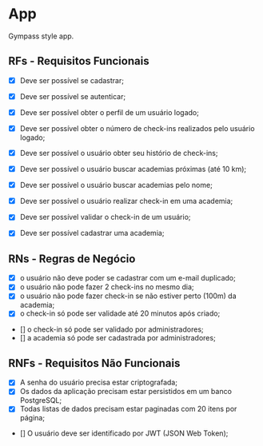 # App

Gympass style app.

## RFs - Requisitos Funcionais

- [x] Deve ser possível se cadastrar;
- [x] Deve ser possível se autenticar;
- [x] Deve ser possível obter o perfil de um usuário logado;
- [x] Deve ser possível obter o número de check-ins realizados pelo usuário logado;
- [x] Deve ser possível o usuário obter seu histório de check-ins;
- [x] Deve ser possível o usuário buscar academias próximas (até 10 km);
- [x] Deve ser possível o usuário buscar academias pelo nome;
- [x] Deve ser possível o usuário realizar check-in em uma academia;
- [x] Deve ser possível validar o check-in de um usuário;
- [x] Deve ser possível cadastrar uma academia;


## RNs - Regras de Negócio

- [x] o usuário não deve poder se cadastrar com um e-mail duplicado;
- [x] o usuário não pode fazer 2 check-ins no mesmo dia;
- [x] o usuário não pode fazer check-in se não estiver perto (100m) da academia;
- [x] o check-in só pode ser validade até 20 minutos após criado;
- [] o check-in só pode ser validado por administradores;
- [] a academia só pode ser cadastrada por administradores;

## RNFs - Requisitos Não Funcionais

- [x] A senha do usuário precisa estar criptografada;
- [x] Os dados da aplicação precisam estar persistidos em um banco PostgreSQL;
- [x] Todas listas de dados precisam estar paginadas com 20 itens por página;
- [] O usuário deve ser identificado por JWT (JSON Web Token);
